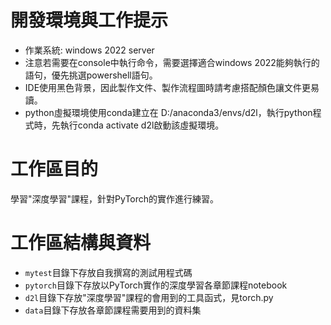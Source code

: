 # 開發環境與工作提示
  - 作業系統: windows 2022 server
  - 注意若需要在console中執行命令，需要選擇適合windows 2022能夠執行的語句，優先挑選powershell語句。
  - IDE使用黑色背景，因此製作文件、製作流程圖時請考慮搭配顏色讓文件更易讀。
  - python虛擬環境使用conda建立在 D:/anaconda3/envs/d2l，執行python程式時，先執行conda activate d2l啟動該虛擬環境。
  
# 工作區目的
  學習"深度學習"課程，針對PyTorch的實作進行練習。

# 工作區結構與資料
  - `mytest`目錄下存放自我撰寫的測試用程式碼
  - `pytorch`目錄下存放以PyTorch實作的深度學習各章節課程notebook
  - `d2l`目錄下存放"深度學習"課程的會用到的工具函式，見torch.py
  - `data`目錄下存放各章節課程需要用到的資料集
